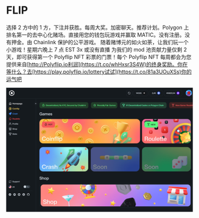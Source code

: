 # FLIP

选择 2 方中的 1 方，下注并获胜。每周大奖。加密聊天。推荐计划。Polygon 上排名第一的去中心化赌场。直接用您的钱包玩游戏并赢取 MATIC。没有注册。没有押金。由 Chainlink 保护的公平游戏。 随着赌博元的如火如荼，让我们玩一个小游戏！星期六晚上 7 点 EST 3x 或没有直播 为我们的 mod 池贡献力量仅剩 2 天，即可获得第一个 Polyflip NFT 彩票的门票！每个 Polyflip NFT 每周都会为您提供来自[http://Polyflip.io利润](https://t.co/whHxsr3S4W)的终身奖励。你在等什么？去[https://play.polyflip.io/lottery试试](https://t.co/81a3UOuXSs)你的运气吧

![1](1.png)
